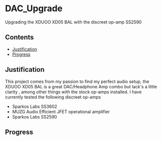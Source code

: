 # DAC_Upgrade
Upgrading the XDUOO XD05 BAL with the discreet op-amp SS2590


## Contents
* [Justification](#Justification)
* [Progress](#Progress)


## Justification
This project comes from my passion to find my perfect audio setup, the XDUOO XD05 BAL is a great DAC/Headphone Amp combo but lack's a little clarity , among other things with the stock op-amps installed.
I have currently tested the following discreet op-amps
* Sparkos Labs SS3602
* MUZG Audio Efficient JFET operational amplifier
* Sparkos Labs SS2590

## Progress
